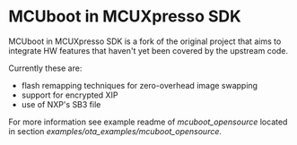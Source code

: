 MCUboot in MCUXpresso SDK
=========================

MCUboot in MCUXpresso SDK is a fork of the original project that aims to integrate HW features that haven't yet been covered by the upstream code.

Currently these are:
 - flash remapping techniques for zero-overhead image swapping
 - support for encrypted XIP
 - use of NXP's SB3 file

For more information see example readme of *mcuboot_opensource* located in section *examples/ota_examples/mcuboot_opensource*.
